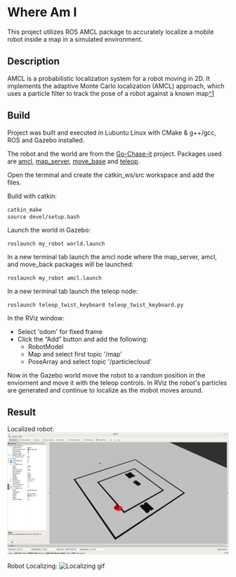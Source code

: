 
# Where Am I

This project utilizes ROS AMCL package to accurately localize a mobile robot inside 
a map in a simulated environment.


## Description

AMCL is a probabilistic localization system for a robot moving in 2D. It implements 
the adaptive Monte Carlo localization (AMCL) approach, which uses a 
particle filter to track the 
pose of a robot against a known map[^1](http://wiki.ros.org/amcl)
## Build
Project was built and executed in Lubuntu Linux with CMake & g++/gcc, ROS and Gazebo installed.

The robot and the world are from the [Go-Chase-it](https://github.com/Uamarnat/Go-Chase-it) 
project. Packages used are [amcl](http://wiki.ros.org/amcl), [map_server](http://wiki.ros.org/map_server),
[move_base](http://wiki.ros.org/move_base) and [teleop](https://github.com/ros-teleop/teleop_twist_keyboard). 

Open the terminal and create the catkin_ws/src workspace and add the files.

Build with catkin:
```
catkin_make
source devel/setup.bash
```

Launch the world in Gazebo:
```
roslaunch my_robot world.launch
```

In a new terminal tab launch the amcl node where the map_server, amcl, and move_back packages will be launched:
```
roslaunch my_robot amcl.launch
```

In a new terminal tab launch the teleop node:
```
roslaunch teleop_twist_keyboard teleop_twist_keyboard.py
```

In the RViz window:

* Select 'odom' for fixed frame
* Click the “Add” button and add the following:
    - RobotModel
    - Map and select first topic '/map'
    - PoseArray and select topic '/particlecloud'

Now in the Gazebo world move the robot to a random position in the enviornent and move it 
with the teleop controls. In RViz the robot's particles are generated and continue to localize 
as the mobot moves around.
## Result
Localized robot:
![Localized](https://github.com/Uamarnat/Where-Am-I/blob/main/SS1.png?raw=true)

Robot Localizing:
![Localizing gif](https://github.com/Uamarnat/Where-Am-I/blob/main/Untitled%20video%20-%20Made%20with%20Clipchamp.gif?raw=true)


